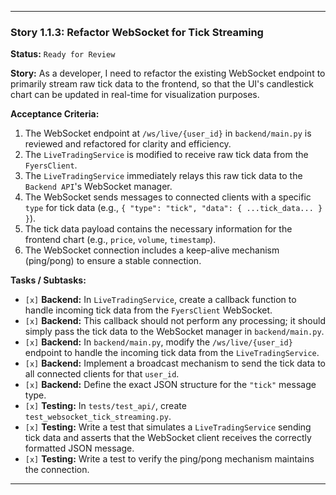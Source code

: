 ---

### **Story 1.1.3: Refactor WebSocket for Tick Streaming**

**Status:** `Ready for Review`

**Story:**
As a developer, I need to refactor the existing WebSocket endpoint to primarily stream raw tick data to the frontend, so that the UI's candlestick chart can be updated in real-time for visualization purposes.

**Acceptance Criteria:**
1.  The WebSocket endpoint at `/ws/live/{user_id}` in `backend/main.py` is reviewed and refactored for clarity and efficiency.
2.  The `LiveTradingService` is modified to receive raw tick data from the `FyersClient`.
3.  The `LiveTradingService` immediately relays this raw tick data to the `Backend API`'s WebSocket manager.
4.  The WebSocket sends messages to connected clients with a specific `type` for tick data (e.g., `{ "type": "tick", "data": { ...tick_data... } }`).
5.  The tick data payload contains the necessary information for the frontend chart (e.g., `price`, `volume`, `timestamp`).
6.  The WebSocket connection includes a keep-alive mechanism (ping/pong) to ensure a stable connection.

**Tasks / Subtasks:**
-   `[x]` **Backend:** In `LiveTradingService`, create a callback function to handle incoming tick data from the `FyersClient` WebSocket.
-   `[x]` **Backend:** This callback should not perform any processing; it should simply pass the tick data to the WebSocket manager in `backend/main.py`.
-   `[x]` **Backend:** In `backend/main.py`, modify the `/ws/live/{user_id}` endpoint to handle the incoming tick data from the `LiveTradingService`.
-   `[x]` **Backend:** Implement a broadcast mechanism to send the tick data to all connected clients for that `user_id`.
-   `[x]` **Backend:** Define the exact JSON structure for the `"tick"` message type.
-   `[x]` **Testing:** In `tests/test_api/`, create `test_websocket_tick_streaming.py`.
-   `[x]` **Testing:** Write a test that simulates a `LiveTradingService` sending tick data and asserts that the WebSocket client receives the correctly formatted JSON message.
-   `[x]` **Testing:** Write a test to verify the ping/pong mechanism maintains the connection.

---